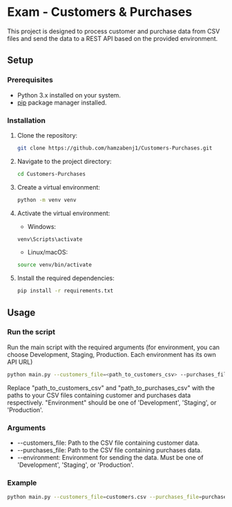 # Exam - Customers & Purchases

This project is designed to process customer and purchase data from CSV files and send the data to a REST API based on the provided environment.

## Setup

### Prerequisites
- Python 3.x installed on your system.
- [pip](https://pip.pypa.io/en/stable/installation/) package manager installed.

### Installation
1. Clone the repository:
   ```bash
   git clone https://github.com/hamzabenj1/Customers-Purchases.git
   ```
   
2. Navigate to the project directory:
   ```bash
   cd Customers-Purchases
   ```
   
3. Create a virtual environment:
   ```bash
   python -m venv venv
   ```
   
4. Activate the virtual environment:
   * Windows:
   ```bash
   venv\Scripts\activate
   ```
   * Linux/macOS:
   ```bash
   source venv/bin/activate
   ```

5. Install the required dependencies:
   ```bash
   pip install -r requirements.txt
   ```

## Usage

### Run the script
Run the main script with the required arguments (for environment, you can choose Development, Staging, Production. 
Each environment has its own API URL)
   ```bash
   python main.py --customers_file=<path_to_customers_csv> --purchases_file=<path_to_purchases_csv> --environment=<Environment>
   ```

Replace "path_to_customers_csv" and "path_to_purchases_csv" with the paths to your CSV files containing customer and purchases data respectively.
"Environment" should be one of 'Development', 'Staging', or 'Production'.

### Arguments
* --customers_file: Path to the CSV file containing customer data.
* --purchases_file: Path to the CSV file containing purchases data.
* --environment: Environment for sending the data. Must be one of 'Development', 'Staging', or 'Production'.

### Example
   ```bash
   python main.py --customers_file=customers.csv --purchases_file=purchases.csv --environment=Production
   ```